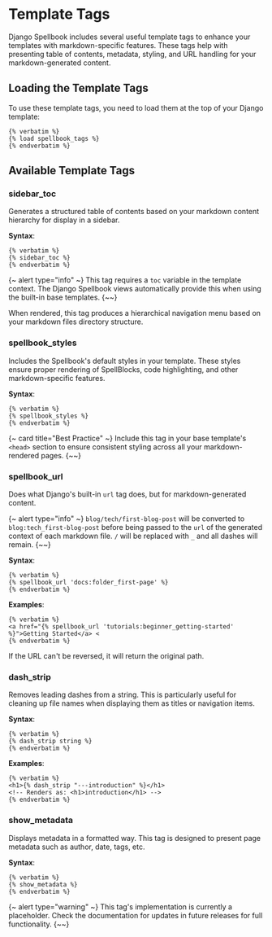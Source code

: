# Template Tags

Django Spellbook includes several useful template tags to enhance your templates with markdown-specific features. These tags help with presenting table of contents, metadata, styling, and URL handling for your markdown-generated content.

## Loading the Template Tags

To use these template tags, you need to load them at the top of your Django template:

```django
{% verbatim %}
{% load spellbook_tags %}
{% endverbatim %}
```

## Available Template Tags

### sidebar_toc

Generates a structured table of contents based on your markdown content hierarchy for display in a sidebar.

**Syntax**:
```django
{% verbatim %}
{% sidebar_toc %}
{% endverbatim %}
```

{~ alert type="info" ~}
This tag requires a `toc` variable in the template context. The Django Spellbook views automatically provide this when using the built-in base templates.
{~~}

When rendered, this tag produces a hierarchical navigation menu based on your markdown files directory structure.

### spellbook_styles

Includes the Spellbook's default styles in your template. These styles ensure proper rendering of SpellBlocks, code highlighting, and other markdown-specific features.

**Syntax**:
```django
{% verbatim %}
{% spellbook_styles %}
{% endverbatim %}
```

{~ card title="Best Practice" ~}
Include this tag in your base template's `<head>` section to ensure consistent styling across all your markdown-rendered pages.
{~~}

### spellbook_url

Does what Django's built-in `url` tag does, but for markdown-generated content.

{~ alert type="info" ~}
`blog/tech/first-blog-post` will be converted to `blog:tech_first-blog-post` before being passed to the `url` of the generated context of each markdown file. `/` will be replaced with `_` and all dashes will remain.
{~~}

**Syntax**:
```django
{% verbatim %}
{% spellbook_url 'docs:folder_first-page' %}
{% endverbatim %}
```

**Examples**:

```django
{% verbatim %}
<a href="{% spellbook_url 'tutorials:beginner_getting-started' %}">Getting Started</a> <
{% endverbatim %}
```

If the URL can't be reversed, it will return the original path.

### dash_strip

Removes leading dashes from a string. This is particularly useful for cleaning up file names when displaying them as titles or navigation items.

**Syntax**:
```django
{% verbatim %}
{% dash_strip string %}
{% endverbatim %}
```

**Examples**:

```django
{% verbatim %}
<h1>{% dash_strip "---introduction" %}</h1>
<!-- Renders as: <h1>introduction</h1> -->
{% endverbatim %}
```

### show_metadata

Displays metadata in a formatted way. This tag is designed to present page metadata such as author, date, tags, etc.

**Syntax**:
```django
{% verbatim %}
{% show_metadata %}
{% endverbatim %}
```

{~ alert type="warning" ~}
This tag's implementation is currently a placeholder. Check the documentation for updates in future releases for full functionality.
{~~}
